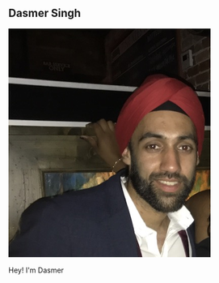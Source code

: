 <link rel="stylesheet" href="https://cdnjs.cloudflare.com/ajax/libs/font-awesome/4.7.0/css/font-awesome.min.css">
<style>
.fa {
  padding: 15px;
  font-size: 15px;
  width: 15px;
  text-align: center;
  text-decoration: none;
  margin: 5px 2px;
}

.fa:hover {
    opacity: 0.7;
}

.fa-twitter {
  background: #55ACEE;
  color: white;
}

.fa-linkedin {
  background: #007bb5;
  color: white;
}

</style>


## Dasmer Singh

![profile](images/profile.jpg)

Hey! I'm Dasmer


<a href="https://www.linkedin.com/in/dasmer" class="fa fa-linkedin"></a>
<a href="https://twitter.com/dasmersingh" class="fa fa-twitter"></a>
